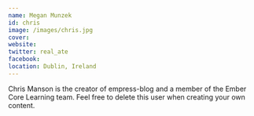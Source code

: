```yaml
---
name: Megan Munzek
id: chris
image: /images/chris.jpg
cover:
website:
twitter: real_ate
facebook:
location: Dublin, Ireland
---
```

Chris Manson is the creator of empress-blog and a member of the Ember Core
Learning team. Feel free to delete this user when creating your own content.
